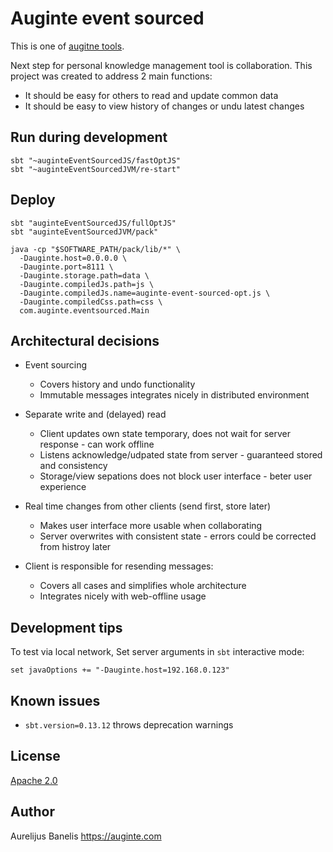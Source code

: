Auginte event sourced
=====================

This is one of [augitne tools](http://auginte.com).

Next step for personal knowledge management tool is collaboration.
This project was created to address 2 main functions:

 * It should be easy for others to read and update common data
 * It should be easy to view history of changes or undu latest changes

Run during development
----------------------

```
sbt "~auginteEventSourcedJS/fastOptJS"
sbt "~auginteEventSourcedJVM/re-start"
```

Deploy
------

```
sbt "auginteEventSourcedJS/fullOptJS"
sbt "auginteEventSourcedJVM/pack"
```

```
java -cp "$SOFTWARE_PATH/pack/lib/*" \
  -Dauginte.host=0.0.0.0 \
  -Dauginte.port=8111 \
  -Dauginte.storage.path=data \
  -Dauginte.compiledJs.path=js \
  -Dauginte.compiledJs.name=auginte-event-sourced-opt.js \
  -Dauginte.compiledCss.path=css \
  com.auginte.eventsourced.Main
```

Architectural decisions
-----------------------

 * Event sourcing
    * Covers history and undo functionality
    * Immutable messages integrates nicely in distributed environment

 * Separate write and (delayed) read
    * Client updates own state temporary, does not wait for server response - can work offline
    * Listens acknowledge/udpated state from server - guaranteed stored and consistency
    * Storage/view sepations does not block user interface - beter user experience

 * Real time changes from other clients (send first, store later)
    * Makes user interface more usable when collaborating
    * Server overwrites with consistent state - errors could be corrected from histroy later

 * Client is responsible for resending messages:
    * Covers all cases and simplifies whole architecture
    * Integrates nicely with web-offline usage

Development tips
----------------

To test via local network, Set server arguments in `sbt` interactive mode:
```
set javaOptions += "-Dauginte.host=192.168.0.123"
```

Known issues
------------

* `sbt.version=0.13.12` throws deprecation warnings

License
-------

[Apache 2.0](LICENSE)

Author
------

Aurelijus Banelis https://auginte.com
